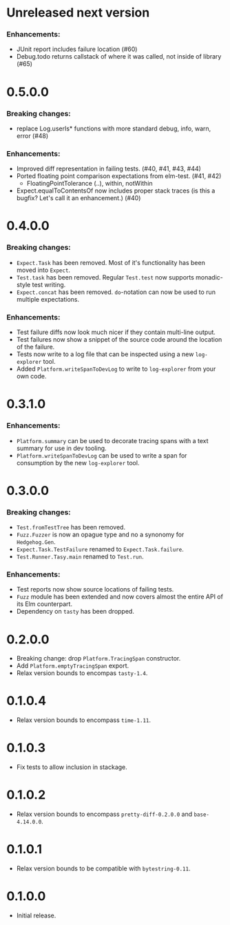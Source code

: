# Unreleased next version

### Enhancements:

- JUnit report includes failure location (#60)
- Debug.todo returns callstack of where it was called, not inside of library (#65)

# 0.5.0.0

### Breaking changes:

- replace Log.userIs\* functions with more standard debug, info, warn, error (#48)

### Enhancements:

- Improved diff representation in failing tests. (#40, #41, #43, #44)
- Ported floating point comparison expectations from elm-test. (#41, #42)
  - FloatingPointTolerance (..), within, notWithin
- Expect.equalToContentsOf now includes proper stack traces (is this a bugfix? Let's call it an enhancement.) (#40)

# 0.4.0.0

### Breaking changes:

- `Expect.Task` has been removed. Most of it's functionality has been moved into `Expect`.
- `Test.task` has been removed. Regular `Test.test` now supports monadic-style test writing.
- `Expect.concat` has been removed. `do`-notation can now be used to run multiple expectations.

### Enhancements:

- Test failure diffs now look much nicer if they contain multi-line output.
- Test failures now show a snippet of the source code around the location of the failure.
- Tests now write to a log file that can be inspected using a new `log-explorer` tool.
- Added `Platform.writeSpanToDevLog` to write to `log-explorer` from your own code.

# 0.3.1.0

### Enhancements:

- `Platform.summary` can be used to decorate tracing spans with a text summary for use in dev tooling.
- `Platform.writeSpanToDevLog` can be used to write a span for consumption by the new `log-explorer` tool.

# 0.3.0.0

### Breaking changes:

- `Test.fromTestTree` has been removed.
- `Fuzz.Fuzzer` is now an opague type and no a synonomy for `Hedgehog.Gen`.
- `Expect.Task.TestFailure` renamed to `Expect.Task.failure`.
- `Test.Runner.Tasy.main` renamed to `Test.run`.

### Enhancements:

- Test reports now show source locations of failing tests.
- `Fuzz` module has been extended and now covers almost the entire API of its Elm counterpart.
- Dependency on `tasty` has been dropped.

# 0.2.0.0

- Breaking change: drop `Platform.TracingSpan` constructor.
- Add `Platform.emptyTracingSpan` export.
- Relax version bounds to encompas `tasty-1.4`.

# 0.1.0.4

- Relax version bounds to encompass `time-1.11`.

# 0.1.0.3

- Fix tests to allow inclusion in stackage.

# 0.1.0.2

- Relax version bounds to encompass `pretty-diff-0.2.0.0` and `base-4.14.0.0`.

# 0.1.0.1

- Relax version bounds to be compatible with `bytestring-0.11`.

# 0.1.0.0

- Initial release.
